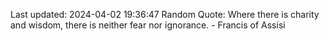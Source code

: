 Last updated: 2024-04-02 19:36:47
Random Quote: Where there is charity and wisdom, there is neither fear nor ignorance. - Francis of Assisi